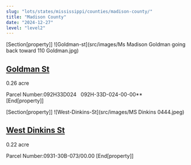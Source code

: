 ```yaml
---
slug: "lots/states/mississippi/counties/madison-county/"
title: "Madison County"
date: "2024-12-27"
level: "level2"
---
```


[Section[property]]
![Goldman-st](src/images/Ms Madison  Goldman going back toward 110 Goldman.jpg)
## [Goldman St](goldman-st/)
0.26 acre

Parcel Number:092H33D024   092H-33D-024-00-00**  
[End[property]]

[Section[property]]
![West-Dinkins-St](src/images/MS Dinkins 0444.jpeg)
## [West Dinkins St](west-dinkins-st/)
0.22 acre

Parcel Number:0931-30B-073/00.00
[End[property]]


